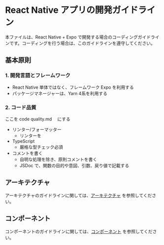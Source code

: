 # React Native アプリの開発ガイドライン

本ファイルは、React Native + Expo で開発する場合のコーディングガイドラインです。コーディングを行う場合は、このガイドラインを遵守してください。

## 基本原則

### 1. 開発言語とフレームワーク

- React Native 単体ではなく、フレームワーク Expo を利用する
- パッケージマネージャーは、Yarn 4系を利用する

### 2. コード品質

ここを code quality.md 　にする

- リンター/フォーマッター
    - リンターを 
- TypeScript
  - 厳格な型チェック必須
- コメントを書く
    - 自明な処理を除き、原則コメントを書く
    - JSDoc で、関数の目的や意図、引数、戻り値で記載する


## アーキテクチャ

アーキテクチャのガイドラインに関しては、[アーキテクチャ](./architecture.md) を参照してください。

## コンポーネント

コンポーネントのガイドラインに関しては、[コンポーネント](./components.md) を参照してください。

